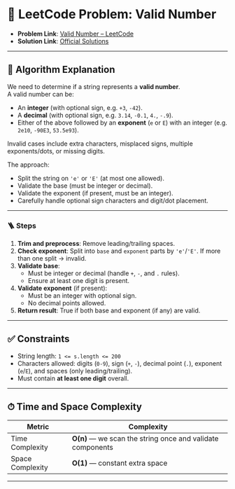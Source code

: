# 🧩 LeetCode Problem: Valid Number

- **Problem Link**: [Valid Number – LeetCode](https://leetcode.com/problems/valid-number/)
- **Solution Link**: [Official Solutions](https://leetcode.com/problems/valid-number/solutions/)

---

## 🧠 Algorithm Explanation

We need to determine if a string represents a **valid number**.  
A valid number can be:

- An **integer** (with optional sign, e.g. `+3`, `-42`).
- A **decimal** (with optional sign, e.g. `3.14`, `-0.1`, `4.`, `-.9`).
- Either of the above followed by an **exponent** (`e` or `E`) with an integer (e.g. `2e10`, `-90E3`, `53.5e93`).

Invalid cases include extra characters, misplaced signs, multiple exponents/dots, or missing digits.

The approach:

- Split the string on `'e'` or `'E'` (at most one allowed).
- Validate the base (must be integer or decimal).
- Validate the exponent (if present, must be an integer).
- Carefully handle optional sign characters and digit/dot placement.

---

### 🪜 Steps

1. **Trim and preprocess**: Remove leading/trailing spaces.
2. **Check exponent**: Split into `base` and `exponent` parts by `'e'`/`'E'`. If more than one split → invalid.
3. **Validate base**:
   - Must be integer or decimal (handle `+`, `-`, and `.` rules).
   - Ensure at least one digit is present.
4. **Validate exponent** (if present):
   - Must be an integer with optional sign.
   - No decimal points allowed.
5. **Return result**: True if both base and exponent (if any) are valid.

---

## ✅ Constraints

- String length: `1 <= s.length <= 200`
- Characters allowed: digits (`0-9`), sign (`+`, `-`), decimal point (`.`), exponent (`e`/`E`), and spaces (only leading/trailing).
- Must contain **at least one digit** overall.

---

## ⏱ Time and Space Complexity

| Metric            | Complexity |
|-------------------|------------|
| Time Complexity   | **O(n)** — we scan the string once and validate components |
| Space Complexity  | **O(1)** — constant extra space |

---
